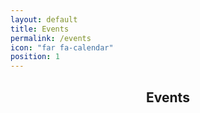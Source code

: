```yaml
---
layout: default
title: Events
permalink: /events
icon: "far fa-calendar"
position: 1
---
```


<center>
<h2 class="title"> <i class="far fa-calendar"></i> Events </h2>
</center>

<html lang='de'>
  <head>
    <meta charset='utf-8' />
    <script src='/assets/js/vendor/rrule.min.js'></script>
    <script src='/assets/js/vendor/fullcalendar/index.global.min.js'></script>
    <script src='/assets/js/vendor/fullcalendar/de.global.min.js'></script>
    <script src='/assets/js/vendor/fullcalendar/fullcalendar-rrule.global.min.js'></script>
    <script>

      document.addEventListener('DOMContentLoaded', function() {
        var calendarEl = document.getElementById('calendar');
        var calendar = new FullCalendar.Calendar(calendarEl, {
          initialView: 'dayGridMonth',
          height: "auto",
          locale: 'de',
          events: '/calendar-data',
          weekNumbers: true,
          headerToolbar:
          {
            left: 'today',
            center: 'title',
            right: 'prev,next'
          }
        });
        calendar.render();
      });

    </script>

  </head>
  <body>
    <div id='calendar' style="width:95%; margin: auto;"></div>
    <div style="display: flex; flex-direction: column; justify-content: center; align-items: center; border: 1px">
        <div style="display: flex; align-items: center; margin-top: 50px">
            <p>iCal-Feed:
                <code id="icalFeedUrl" style="box-shadow: 0px 0px 10px 0px rgba(0, 0, 0, 0.1); font-family: monospace;"></code>
            </p>
            <a id="copyButton" class="button" style="margin-left: 10px; margin-top: 0px">
                <i class="fas fa-copy" title="In Zwischenablage kopieren"></i>
            </a>
        </div>
    </div>

    <script>
        const ICAL_FEED_URL = "{{site.url}}/feed/eo-events/events.ics";

        // set text in HTML element "icalFeedUrl" to the URL
        document.getElementById("icalFeedUrl").textContent = ICAL_FEED_URL;

        const copyButton = document.getElementById('copyButton');
        const urlToCopy = ICAL_FEED_URL;

        copyButton.addEventListener('click', () => {
            const tempInput = document.createElement('input');
            tempInput.value = urlToCopy;
            document.body.appendChild(tempInput);
            tempInput.select();
            document.execCommand('copy');
            document.body.removeChild(tempInput);
            alert('URL wurde in die Zwischenablage kopiert!');
        });
    </script>

  </body>
</html>
